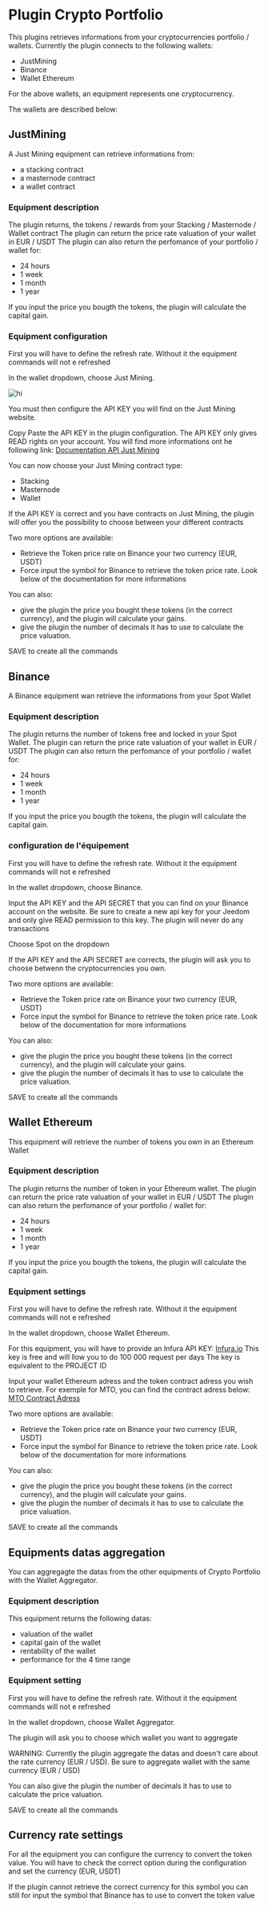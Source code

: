 # Plugin Crypto Portfolio

This plugins retrieves informations from your cryptocurrencies portfolio / wallets.
Currently the plugin connects to the following wallets:
- JustMining
- Binance
- Wallet Ethereum

For the above wallets, an equipment represents one cryptocurrency.

The wallets are described below:

## JustMining

A Just Mining equipment can retrieve informations from:
- a stacking contract
- a masternode contract
- a wallet contract

### Equipment description
The plugin returns, the tokens / rewards from your Stacking / Masternode / Wallet contract
The plugin can return the price rate valuation of your wallet in EUR / USDT
The plugin can also return the perfomance of your portfolio / wallet for:
- 24 hours
- 1 week
- 1 month
- 1 year

If you input the price you bougth the tokens, the plugin will calculate the capital gain.

### Equipment configuration
First you will have to define the refresh rate. Without it the equipment commands will not e refreshed

In the wallet dropdown, choose Just Mining.

<img src="IMGS/config_justmining_paramspe.PNG" alt="hi" class="inline"/>

You must then configure the API KEY you will find on the Just Mining website.

Copy Paste the API KEY in the plugin configuration. The API KEY only gives READ rights on your account. You will find more informations ont he following link:
<a href="https://docs.just-mining.com/">Documentation API Just Mining</a>

You can now choose your Just Mining contract type:
- Stacking
- Masternode
- Wallet

If the API KEY is correct and you have contracts on Just Mining, the plugin will offer you the possibility to choose between your different contracts

Two more options are available:
- Retrieve the Token price rate on Binance your two currency (EUR, USDT)
- Force input the symbol for Binance to retrieve the token price rate. Look below of the documentation for more informations

You can also:
- give the plugin the price you bought these tokens (in the correct currency), and the plugin will calculate your gains.
- give the plugin the number of decimals it has to use to calculate the price valuation.

SAVE to create all the commands

## Binance
A Binance equipment wan retrieve the informations from your Spot Wallet

### Equipment description
The plugin returns the number of tokens free and locked in your Spot Wallet.
The plugin can return the price rate valuation of your wallet in EUR / USDT
The plugin can also return the perfomance of your portfolio / wallet for:
- 24 hours
- 1 week
- 1 month
- 1 year

If you input the price you bougth the tokens, the plugin will calculate the capital gain.

### configuration de l'équipement
First you will have to define the refresh rate. Without it the equipment commands will not e refreshed

In the wallet dropdown, choose Binance.

Input the API KEY and the API SECRET that you can find on your Binance account on the website.
Be sure to create a new api key for your Jeedom and only give READ permission to this key. The plugin will never do any transactions

Choose Spot on the dropdown

If the API KEY and the API SECRET are corrects, the plugin will ask you to choose betwenn the cryptocurrencies you own.

Two more options are available:
- Retrieve the Token price rate on Binance your two currency (EUR, USDT)
- Force input the symbol for Binance to retrieve the token price rate. Look below of the documentation for more informations

You can also:
- give the plugin the price you bought these tokens (in the correct currency), and the plugin will calculate your gains.
- give the plugin the number of decimals it has to use to calculate the price valuation.

SAVE to create all the commands

## Wallet Ethereum
This equipment will retrieve the number of tokens you own in an Ethereum Wallet

### Equipment description
The plugin returns the number of token in your Ethereum wallet.
The plugin can return the price rate valuation of your wallet in EUR / USDT
The plugin can also return the perfomance of your portfolio / wallet for:
- 24 hours
- 1 week
- 1 month
- 1 year

If you input the price you bougth the tokens, the plugin will calculate the capital gain.

### Equipment settings
First you will have to define the refresh rate. Without it the equipment commands will not e refreshed

In the wallet dropdown, choose Wallet Ethereum.


For this equipment, you will have to provide an Infura API KEY:
<a href="https://infura.io/dashboard/ethereum">Infura.io</a>
This key is free and will llow you to do 100 000 request per days
The key is equivalent to the PROJECT ID

Input your wallet Ethereum adress and the token contract adress you wish to retrieve.
For exemple for MTO, you can find the contract adress below:
<a href="https://etherscan.io/token/0xe66b3aa360bb78468c00bebe163630269db3324f">MTO Contract Adress</a>

Two more options are available:
- Retrieve the Token price rate on Binance your two currency (EUR, USDT)
- Force input the symbol for Binance to retrieve the token price rate. Look below of the documentation for more informations

You can also:
- give the plugin the price you bought these tokens (in the correct currency), and the plugin will calculate your gains.
- give the plugin the number of decimals it has to use to calculate the price valuation.

SAVE to create all the commands

## Equipments datas aggregation
You can aggregagte the datas from the other equipments of Crypto Portfolio with the Wallet Aggregator.

### Equipment description
This equipment returns the following datas:
- valuation of the wallet
- capital gain of the wallet
- rentability of the wallet
- performance for the 4 time range

### Equipment setting
First you will have to define the refresh rate. Without it the equipment commands will not e refreshed

In the wallet dropdown, choose Wallet Aggregator.

The plugin will ask you to choose which wallet you want to aggregate

WARNING: Currently the plugin aggregate the datas and doesn't care about the rate currency (EUR / USD). Be sure to aggregate wallet with the same currency (EUR / USD)

You can also give the plugin the number of decimals it has to use to calculate the price valuation.

SAVE to create all the commands


## Currency rate settings
For all the equipment you can configure the currency to convert the token value.
You will have to check the correct option during the configuration and set the currency (EUR, USDT)

If the plugin cannot retrieve the correct currency for this symbol you can still for input the symbol that Binance has to use to convert the token value

